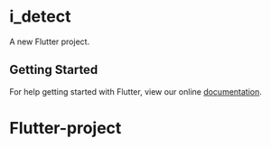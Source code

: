 # i_detect

A new Flutter project.

## Getting Started

For help getting started with Flutter, view our online
[documentation](https://flutter.io/).
# Flutter-project
